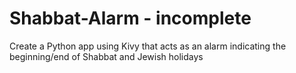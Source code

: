 # Shabbat-Alarm - incomplete
Create a Python app using Kivy that acts as an alarm indicating the beginning/end of Shabbat and Jewish holidays
